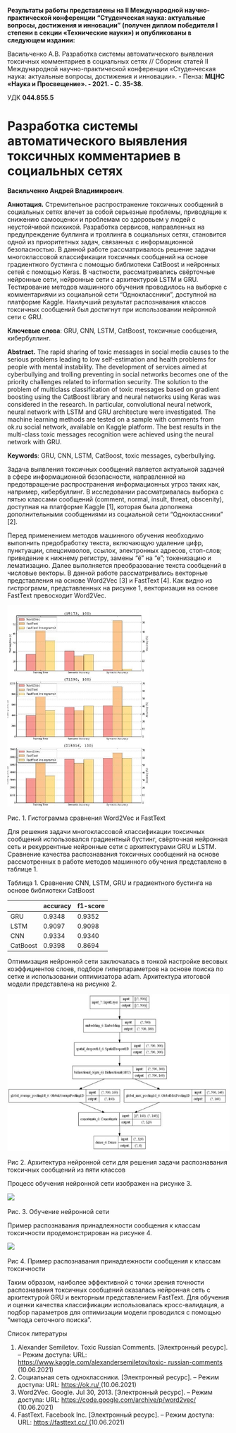 **Результаты работы представлены на II Международной научно-практической конференции “Студенческая наука: актуальные вопросы, достижения и инновации” (получен диплом победителя I степени в секции «Технические науки») и опубликованы в следующем издании:**

Васильченко А.В. Разработка системы автоматического выявления токсичных комментариев в социальных сетях 
// Сборник статей II Международной научно-практической конференции «Студенческая наука: актуальные вопросы, достижения и инновации». - Пенза: **МЦНС «Наука и Просвещение». - 2021. - С. 35-38.**

УДК **044.855.5** 

# **Разработка системы автоматического выявления токсичных комментариев в социальных сетях** 

**Васильченко Андрей Владимирович**.





**Аннотация.**  Стремительное  распространение  токсичных  сообщений  в социальных  сетях  влечет  за  собой  серьезные  проблемы,  приводящие  к снижению самооценки и проблемам со здоровьем у людей с неустойчивой психикой. Разработка сервисов, направленных на предупреждение буллинга и троллинга  в  социальных  сетях,  становится  одной  из  приоритетных  задач, связанных  с  информационной  безопасностью.  В  данной  работе рассматривалось решение задачи многоклассовой классификации токсичных сообщений на основе градиентного бустинга с помощью библиотеки CatBoost и  нейронных  сетей  с  помощью  Keras.  В  частности,  рассматривались свёрточные нейронные сети, нейронные сети с архитектурой LSTM и GRU. Тестирование  методов  машинного  обучения  проводилось  на  выборке  с комментариями  из  социальной  сети  “Одноклассники”,  доступной  на платформе Kaggle. Наилучший результат распознавания классов токсичных сообщений был достигнут при использовании нейронной сети с GRU. 

**Ключевые  слова**: GRU,  CNN,  LSTM,  CatBoost, токсичные  сообщения, кибербуллинг. 



**Abstract.** The rapid sharing of toxic messages in social media causes to the serious problems leading to low self-estimation and health problems for people with mental instability. The development of services aimed at cyberbullying and trolling preventing in social networks becomes one of the priority challenges related to information security. The solution to the problem of multiclass classification of toxic messages based on gradient boosting using the CatBoost library and neural networks using Keras was considered in the research. In particular, convolutional neural network, neural network with LSTM and GRU architecture were investigated. The machine learning methods are tested on a sample with comments from ok.ru social network, available on Kaggle platform. The best results in the multi-class toxic messages recognition were achieved using the neural network with GRU.  

**Keywords**: GRU, CNN, LSTM, CatBoost, toxic messages, cyberbullying. 


Задача выявления токсичных сообщений является актуальной задачей в сфере  информационной  безопасности,  направленной  на  предотвращение распространения информационных угроз таких как, например, кибербуллинг. В  исследовании  рассматривалась  выборка  с  пятью  классами  сообщений (comment, normal, insult, threat, obscenity), доступная на платформе Kaggle [1], которая была дополнена дополнительными сообщениями из социальной сети “Одноклассники” [2].  

Перед применением методов машинного обучения необходимо выполнить предобработку  текста,  включающую  удаление  цифр,  пунктуации, спецсимволов,  ссылок,  электронных  адресов,  стоп-слов;  приведение  к нижнему регистру, замены “ё” на “е”; токенизацию и лематизацию. Далее выполняется преобразование текста сообщений в числовые векторы. В данной работе рассматривались векторные представления на основе Word2Vec [3] и FastText  [4].  Как  видно  из  гистрограмм,  представленных  на  рисунке  1, векторизация на основе FastText превосходит Word2Veс.

![](Aspose.Words.09dc3e1a-067e-40f4-bb5d-712f7c2e9d3b.001.jpeg)

Рис. 1. Гистограмма сравнения Word2Vec и FastText 

Для  решения  задачи  многоклассовой  классификации  токсичных сообщений использовался градиентный бустинг, свёрточная нейронная сеть и рекуррентные  нейронные  сети  с  архитектурами  GRU  и  LSTM.  Сравнение качества распознавания токсичных сообщений на основе рассмотренных в работе методов машинного обучения представлено в таблице 1. 

Таблица 1. Сравнение CNN, LSTM, GRU и  градиентного бустинга на основе библиотеки CatBoost 



||accuracy |f1-score |
| :- | - | - |
|GRU |0.9348 |0.9352 |
|LSTM |0.9097 |0.9098 |
|CNN |0.9334 |0.9340 |
|CatBoost |0.9398 |0.8694 |

Оптимизация нейронной сети заключалась в тонкой настройке весовых коэффициентов слоев, подборе гиперпараметров на основе поиска по сетке и использовании  оптимизатора  adam.  Архитектура  итоговой  модели представлена на рисунке 2. 

![](Aspose.Words.09dc3e1a-067e-40f4-bb5d-712f7c2e9d3b.002.jpeg)

Рис 2. Архитектура нейронной сети для решения задачи распознавания токсичных сообщений из пяти классов 

Процесс обучения нейронной сети изображен на рисунке 3. 

![](Aspose.Words.09dc3e1a-067e-40f4-bb5d-712f7c2e9d3b.003.png)

Рис. 3. Обучение нейронной сети 

Пример  распознавания  принадлежности  сообщения  к  классам токсичности продемонстрирован на рисунке 4. 

![](Aspose.Words.09dc3e1a-067e-40f4-bb5d-712f7c2e9d3b.004.png)

Рис 4.  Пример распознавания принадлежности сообщения к классам токсичности 

Таким  образом,  наиболее  эффективной  с  точки  зрения  точности распознавания  токсичных  сообщений  оказалась  нейронная  сеть  с архитектурой GRU и векторным представлением FastText. Для обучения и оценки качества классификации использовалась кросс-валидация, а подбор параметров  для  оптимизации  модели  проводился  с  помощью  “метода сеточного поиска”. 

Список литературы 

1. Alexander Semiletov. Toxic Russian Comments. [Электронный ресурс]. – Режим  доступа:  URL: [ https://www.kaggle.com/alexandersemiletov/toxic- russian-comments ](https://www.kaggle.com/alexandersemiletov/toxic-russian-comments)(10.06.2021) 
1. Социальная  сеть  одноклассники.  [Электронный  ресурс].  –  Режим доступа: URL: [ https://ok.ru/ ](https://ok.ru/)(10.06.2021) 
1. Word2Vec. Google. Jul 30, 2013. [Электронный ресурс]. – Режим доступа: URL: [ https://code.google.com/archive/p/word2vec/ ](https://code.google.com/archive/p/word2vec/) (10.06.2021) 
1. FastText. Facebook Inc. [Электронный ресурс]. – Режим доступа: URL: [https://fasttext.cc/ (](https://fasttext.cc/)10.06.2021) 
